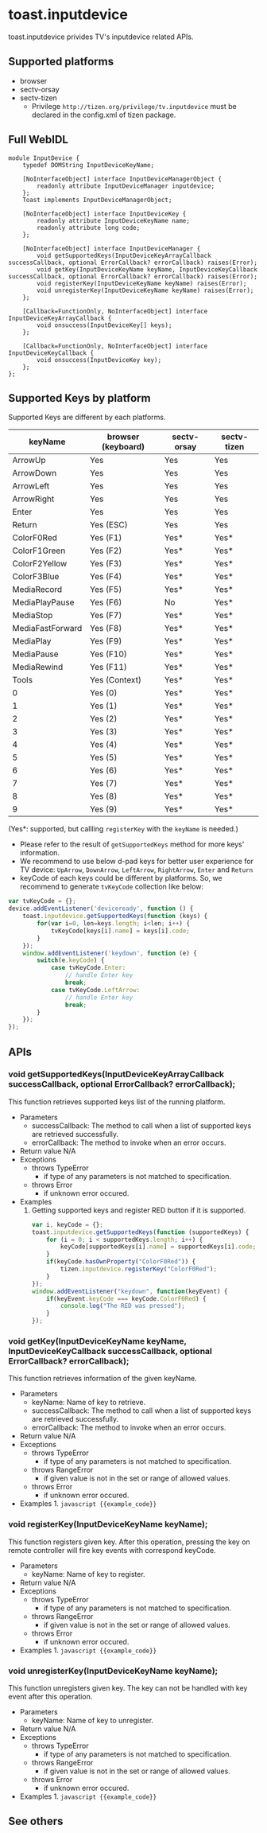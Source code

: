 # toast.inputdevice
toast.inputdevice privides TV's inputdevice related APIs.

## Supported platforms
* browser
* sectv-orsay
* sectv-tizen
	* Privilege `http://tizen.org/privilege/tv.inputdevice` must be declared in the config.xml of tizen package.

## Full WebIDL
```widl
module InputDevice {
    typedef DOMString InputDeviceKeyName;

    [NoInterfaceObject] interface InputDeviceManagerObject {
        readonly attribute InputDeviceManager inputdevice;
    };
    Toast implements InputDeviceManagerObject;

    [NoInterfaceObject] interface InputDeviceKey {
        readonly attribute InputDeviceKeyName name;
        readonly attribute long code;
    };

    [NoInterfaceObject] interface InputDeviceManager {
        void getSupportedKeys(InputDeviceKeyArrayCallback successCallback, optional ErrorCallback? errorCallback) raises(Error);
        void getKey(InputDeviceKeyName keyName, InputDeviceKeyCallback successCallback, optional ErrorCallback? errorCallback) raises(Error);
        void registerKey(InputDeviceKeyName keyName) raises(Error);
        void unregisterKey(InputDeviceKeyName keyName) raises(Error);
    };

    [Callback=FunctionOnly, NoInterfaceObject] interface InputDeviceKeyArrayCallback {
        void onsuccess(InputDeviceKey[] keys);
    };

    [Callback=FunctionOnly, NoInterfaceObject] interface InputDeviceKeyCallback {
        void onsuccess(InputDeviceKey key);
    };
};
```

## Supported Keys by platform
Supported Keys are different by each platforms.

| keyName            | browser (keyboard) | sectv-orsay | sectv-tizen |
|--------------------|--------------------|-------------|-------------|
| ArrowUp            | Yes                | Yes         | Yes         |
| ArrowDown          | Yes                | Yes         | Yes         |
| ArrowLeft          | Yes                | Yes         | Yes         |
| ArrowRight         | Yes                | Yes         | Yes         |
| Enter              | Yes                | Yes         | Yes         |
| Return             | Yes (ESC)          | Yes         | Yes         |
| ColorF0Red         | Yes (F1)           | Yes*        | Yes*        |
| ColorF1Green       | Yes (F2)           | Yes*        | Yes*        |
| ColorF2Yellow      | Yes (F3)           | Yes*        | Yes*        |
| ColorF3Blue        | Yes (F4)           | Yes*        | Yes*        |
| MediaRecord        | Yes (F5)           | Yes*        | Yes*        |
| MediaPlayPause     | Yes (F6)           | No          | Yes*        |
| MediaStop          | Yes (F7)           | Yes*        | Yes*        |
| MediaFastForward   | Yes (F8)           | Yes*        | Yes*        |
| MediaPlay          | Yes (F9)           | Yes*        | Yes*        |
| MediaPause         | Yes (F10)          | Yes*        | Yes*        |
| MediaRewind        | Yes (F11)          | Yes*        | Yes*        |
| Tools              | Yes (Context)      | Yes*        | Yes*        |
| 0					 | Yes (0)			  | Yes*		| Yes*		  |
| 1					 | Yes (1)			  | Yes*		| Yes*		  |
| 2					 | Yes (2)			  | Yes*		| Yes*		  |
| 3					 | Yes (3)			  | Yes*		| Yes*		  |
| 4					 | Yes (4)			  | Yes*		| Yes*		  |
| 5					 | Yes (5)			  | Yes*		| Yes*		  |
| 6					 | Yes (6)			  | Yes*		| Yes*		  |
| 7					 | Yes (7)			  | Yes*		| Yes*		  |
| 8					 | Yes (8)			  | Yes*		| Yes*		  |
| 9					 | Yes (9)			  | Yes*		| Yes*		  |
(Yes*: supported, but callling `registerKey` with the `keyName` is needed.)
* Please refer to the result of `getSupportedKeys` method for more keys' information.
* We recommend to use below d-pad keys for better user experience for TV device:
	`UpArrow`, `DownArrow`, `LeftArrow`, `RightArrow`, `Enter` and `Return`
* keyCode of each keys could be different by platforms. So, we recommend to generate `tvKeyCode` collection like below:
```javascript
var tvKeyCode = {};
device.addEventListener('deviceready', function () {
	toast.inputdevice.getSupportedKeys(function (keys) {
		for(var i=0, len=keys.length; i<len; i++) {
			tvKeyCode[keys[i].name] = keys[i].code;
		}
	});
	window.addEventListener('keydown', function (e) {
		switch(e.keyCode) {
			case tvKeyCode.Enter:
				// handle Enter key
				break;
			case tvKeyCode.LeftArrow:
				// handle Enter key
				break;
		}
	});
});
```

## APIs

### void getSupportedKeys(InputDeviceKeyArrayCallback successCallback, optional ErrorCallback? errorCallback);
This function retrieves supported keys list of the running platform.
* Parameters
	* successCallback: The method to call when a list of supported keys are retrieved successfully.
	* errorCallback: The method to invoke when an error occurs.
* Return value
	N/A
* Exceptions
	* throws TypeError
		* if type of any parameters is not matched to specification.
	* throws Error
		* if unknown error occured.
* Examples
	1. Getting supported keys and register RED button if it is supported.
		```javascript
		var i, keyCode = {};
		toast.inputdevice.getSupportedKeys(function (supportedKeys) {
			for (i = 0; i < supportedKeys.length; i++) {
				keyCode[supportedKeys[i].name] = supportedKeys[i].code;
			}
			if(keyCode.hasOwnProperty("ColorF0Red")) {
				tizen.inputdevice.registerKey("ColorF0Red");
			}
		});
		window.addEventListener("keydown", function(keyEvent) {
			if(keyEvent.keyCode === keyCode.ColorF0Red) {
				console.log("The RED was pressed");
			}
		});
		```

### void getKey(InputDeviceKeyName keyName, InputDeviceKeyCallback successCallback, optional ErrorCallback? errorCallback);
This function retrieves information of the given keyName.
* Parameters
	* keyName: Name of key to retrieve.
	* successCallback: The method to call when a list of supported keys are retrieved successfully.
	* errorCallback: The method to invoke when an error occurs.
* Return value
	N/A
* Exceptions
	* throws TypeError
		* if type of any parameters is not matched to specification.
	* throws RangeError
		* if given value is not in the set or range of allowed values.
	* throws Error
		* if unknown error occured.
* Examples
	1. 
		```javascript
		{{example_code}}
		```

### void registerKey(InputDeviceKeyName keyName);
This function registers given key. After this operation, pressing the key on remote controller will fire key events with correspond keyCode.
* Parameters
	* keyName: Name of key to register.
* Return value
	N/A
* Exceptions
	* throws TypeError
		* if type of any parameters is not matched to specification.
	* throws RangeError
		* if given value is not in the set or range of allowed values.
	* throws Error
		* if unknown error occured.
* Examples
	1. 
		```javascript
		{{example_code}}
		```

### void unregisterKey(InputDeviceKeyName keyName);
This function unregisters given key. The key can not be handled with key event after this operation.
* Parameters
	* keyName: Name of key to unregister.
* Return value
	N/A
* Exceptions
	* throws TypeError
		* if type of any parameters is not matched to specification.
	* throws RangeError
		* if given value is not in the set or range of allowed values.
	* throws Error
		* if unknown error occured.
* Examples
	1. 
		```javascript
		{{example_code}}
		```

## See others
